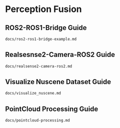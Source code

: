 # Perception Fusion

## ROS2-ROS1-Bridge Guide

```bash
docs/ros2-ros1-bridge-example.md
```

## Realsesnse2-Camera-ROS2 Guide

```bash
docs/realsense2-camera-ros2.md
```

## Visualize Nuscene Dataset Guide

```bash
docs/visualize_nuscene.md
```

## PointCloud Processing Guide

```bash
docs/pointcloud-processing.md
```